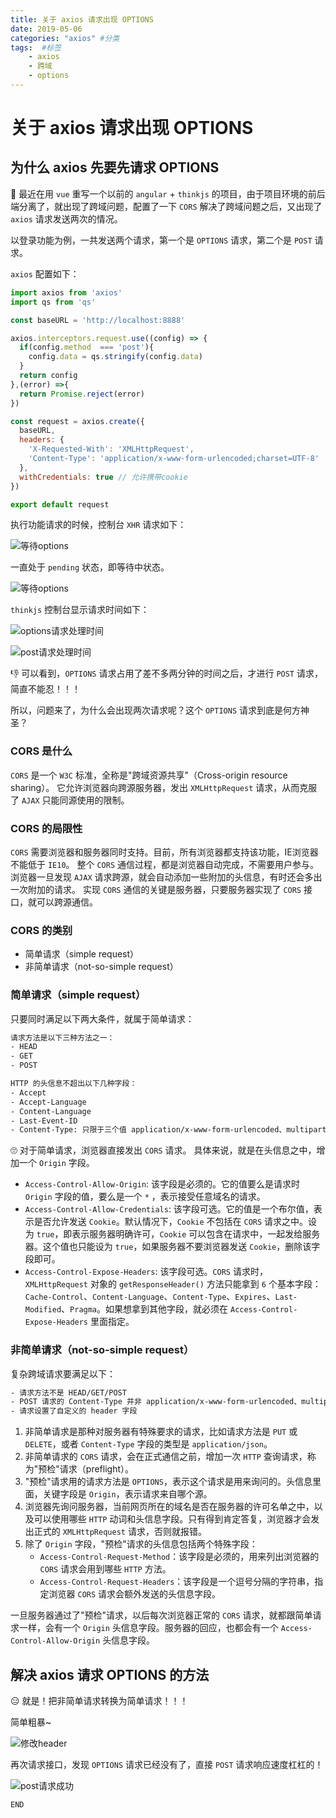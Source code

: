 ```yaml
---
title: 关于 axios 请求出现 OPTIONS
date: 2019-05-06
categories: "axios" #分类
tags:  #标签
    - axios
    - 跨域
    - options
---
```


# 关于 axios 请求出现 OPTIONS
## 为什么 axios 先要先请求 OPTIONS

🎨 最近在用 `vue` 重写一个以前的 `angular` + `thinkjs` 的项目，由于项目环境的前后端分离了，就出现了跨域问题，配置了一下 `CORS` 解决了跨域问题之后，又出现了 `axios` 请求发送两次的情况。

以登录功能为例，一共发送两个请求，第一个是 `OPTIONS` 请求，第二个是 `POST` 请求。

`axios` 配置如下：
```JavaScript
import axios from 'axios'
import qs from 'qs'

const baseURL = 'http://localhost:8888'

axios.interceptors.request.use((config) => {
  if(config.method  === 'post'){
    config.data = qs.stringify(config.data)
  }
  return config
},(error) =>{
  return Promise.reject(error)
})

const request = axios.create({
  baseURL,
  headers: {
    'X-Requested-With': 'XMLHttpRequest', 
    'Content-Type': 'application/x-www-form-urlencoded;charset=UTF-8'
  },
  withCredentials: true // 允许携带cookie
})

export default request
```
执行功能请求的时候，控制台 `XHR` 请求如下：

![等待options](~public/axios/axios_options/axios_options_01.png)

一直处于 `pending` 状态，即等待中状态。

![等待options](~public/axios/axios_options/axios_options_02.png)

`thinkjs` 控制台显示请求时间如下：

![options请求处理时间](~public/axios/axios_options/axios_options_03.png)

![post请求处理时间](~public/axios/axios_options/axios_options_04.png)

👎 可以看到，`OPTIONS` 请求占用了差不多两分钟的时间之后，才进行 `POST` 请求，简直不能忍！！！

所以，问题来了，为什么会出现两次请求呢？这个 `OPTIONS` 请求到底是何方神圣？

### CORS 是什么

`CORS` 是一个 `W3C` 标准，全称是"跨域资源共享"（Cross-origin resource sharing）。
它允许浏览器向跨源服务器，发出 `XMLHttpRequest` 请求，从而克服了 `AJAX` 只能同源使用的限制。

### CORS 的局限性

`CORS` 需要浏览器和服务器同时支持。目前，所有浏览器都支持该功能，IE浏览器不能低于 `IE10`。
整个 `CORS` 通信过程，都是浏览器自动完成，不需要用户参与。
浏览器一旦发现 `AJAX` 请求跨源，就会自动添加一些附加的头信息，有时还会多出一次附加的请求。
实现 `CORS` 通信的关键是服务器，只要服务器实现了 `CORS` 接口，就可以跨源通信。

### CORS 的类别

- 简单请求（simple request）
- 非简单请求（not-so-simple request）

### 简单请求（simple request）
只要同时满足以下两大条件，就属于简单请求：
```bash
请求方法是以下三种方法之一：
- HEAD
- GET
- POST
```
```bash
HTTP 的头信息不超出以下几种字段：
- Accept
- Accept-Language
- Content-Language
- Last-Event-ID
- Content-Type: 只限于三个值 application/x-www-form-urlencoded、multipart/form-data、text/plain
```
🙄 对于简单请求，浏览器直接发出 `CORS` 请求。
具体来说，就是在头信息之中，增加一个 `Origin` 字段。
- `Access-Control-Allow-Origin`: 该字段是必须的。它的值要么是请求时 `Origin` 字段的值，要么是一个 `*` ，表示接受任意域名的请求。
- `Access-Control-Allow-Credentials`: 该字段可选。它的值是一个布尔值，表示是否允许发送 `Cookie`。默认情况下，`Cookie` 不包括在 `CORS` 请求之中。设为 `true`，即表示服务器明确许可，`Cookie` 可以包含在请求中，一起发给服务器。这个值也只能设为 `true`，如果服务器不要浏览器发送 `Cookie`，删除该字段即可。
- `Access-Control-Expose-Headers`: 该字段可选。`CORS` 请求时，`XMLHttpRequest` 对象的 `getResponseHeader()` 方法只能拿到 `6` 个基本字段：`Cache-Control`、`Content-Language`、`Content-Type`、`Expires`、`Last-Modified`、`Pragma`。如果想拿到其他字段，就必须在 `Access-Control-Expose-Headers` 里面指定。

### 非简单请求（not-so-simple request）
复杂跨域请求要满足以下：
```bash
- 请求方法不是 HEAD/GET/POST
- POST 请求的 Content-Type 并非 application/x-www-form-urlencoded、multipart/form-data、text/plain
- 请求设置了自定义的 header 字段
```
1. 非简单请求是那种对服务器有特殊要求的请求，比如请求方法是 `PUT` 或 `DELETE`，或者 `Content-Type` 字段的类型是 `application/json`。
2. 非简单请求的 `CORS` 请求，会在正式通信之前，增加一次 `HTTP` 查询请求，称为"预检"请求（preflight）。
3. "预检"请求用的请求方法是 `OPTIONS`，表示这个请求是用来询问的。头信息里面，关键字段是 `Origin`，表示请求来自哪个源。
4. 浏览器先询问服务器，当前网页所在的域名是否在服务器的许可名单之中，以及可以使用哪些 `HTTP` 动词和头信息字段。只有得到肯定答复，浏览器才会发出正式的 `XMLHttpRequest` 请求，否则就报错。
5. 除了 `Origin` 字段，"预检"请求的头信息包括两个特殊字段：
    - `Access-Control-Request-Method`：该字段是必须的，用来列出浏览器的 `CORS` 请求会用到哪些 `HTTP` 方法。
    - `Access-Control-Request-Headers`：该字段是一个逗号分隔的字符串，指定浏览器 `CORS` 请求会额外发送的头信息字段。

一旦服务器通过了"预检"请求，以后每次浏览器正常的 `CORS` 请求，就都跟简单请求一样，会有一个 `Origin` 头信息字段。服务器的回应，也都会有一个 `Access-Control-Allow-Origin` 头信息字段。

## 解决 axios 请求 OPTIONS 的方法
😑 就是！把非简单请求转换为简单请求！！！

简单粗暴~

![修改header](~public/axios/axios_options/axios_options_05.png)

再次请求接口，发现 `OPTIONS` 请求已经没有了，直接 `POST` 请求响应速度杠杠的！

![post请求成功](~public/axios/axios_options/axios_options_06.png)

`END`
